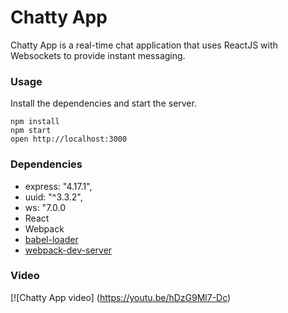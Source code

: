Chatty App
=====================

Chatty App is a real-time chat application that uses ReactJS with Websockets to provide
instant messaging.

### Usage

Install the dependencies and start the server.

```
npm install
npm start
open http://localhost:3000
```

### Dependencies
* express: "4.17.1",
* uuid: "^3.3.2",
* ws: "7.0.0
* React
* Webpack
* [babel-loader](https://github.com/babel/babel-loader)
* [webpack-dev-server](https://github.com/webpack/webpack-dev-server)

### Video 

[![Chatty App video] (https://youtu.be/hDzG9Ml7-Dc)
